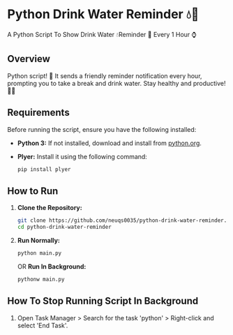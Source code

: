 # Python Drink Water Reminder 💧🔔
A Python Script To Show Drink Water  💧Reminder 🔔 Every 1 Hour ⌚

## Overview

 Python script! 🚰 It sends a friendly reminder notification every hour, prompting you to take a break and drink water. Stay healthy and productive! 💪🌊

## Requirements

Before running the script, ensure you have the following installed:

- **Python 3:** If not installed, download and install from [python.org](https://www.python.org/downloads/).
- **Plyer:** Install it using the following command:

    ```bash
    pip install plyer
    ```
## How to Run

1. **Clone the Repository:**
   ```bash
   git clone https://github.com/neuqs0035/python-drink-water-reminder.git
   cd python-drink-water-reminder
   ```
2. **Run Normally:**
   ```bash
   python main.py
   ```

   OR
   **Run In Background:**
   ```bash
   pythonw main.py
   ```

## How To Stop Running Script In Background

1. Open Task Manager > Search for the task 'python' > Right-click and select 'End Task'.
